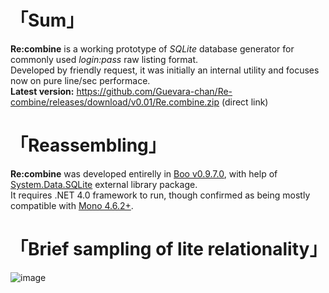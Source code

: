 # 「Sum」
__Re:combine__ is a working prototype of _SQLite_ database generator for commonly used _login:pass_ raw listing format.  
Developed by friendly request, it was initially an internal utility and focuses now on pure line/sec performace.  
__Latest version:__ https://github.com/Guevara-chan/Re-combine/releases/download/v0.01/Re.combine.zip (direct link)

# 「Reassembling」
__Re:combine__  was developed entirelly in [Boo v0.9.7.0](https://github.com/boo-lang/boo), with help of [System.Data.SQLite](https://system.data.sqlite.org) external library package.  
It requires .NET 4.0 framework to run, though confirmed as being mostly compatible with [Mono 4.6.2+](https://github.com/mono/mono).

# 「Brief sampling of lite relationality」
![image](https://user-images.githubusercontent.com/8768470/50708914-0276bf00-1077-11e9-9a05-f472f22da3a8.png)
